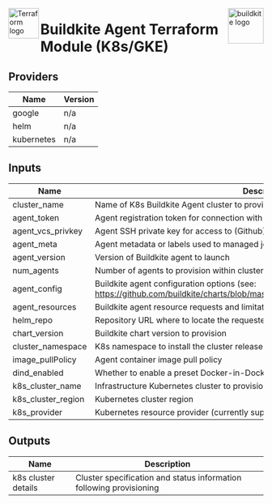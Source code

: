 <p><img src="https://www.thepracticalsysadmin.com/wp-content/uploads/2020/03/terraform1.png" alt="Terraform logo" title="terraform" align="left" height="60" /></p>
<p><img src="https://buildkite.com/docs/assets/integrations/github_enterprise/buildkite-square-58030b96d33965fef1e4ea8c6d954f6422a2489e25b6b670b521421fcaa92088.png" alt="buildkite logo" title="buildkite" align="right" height="70" /></p>

# Buildkite Agent Terraform Module (K8s/GKE)

## Providers

| Name | Version |
|------|---------|
| google | n/a |
| helm | n/a |
| kubernetes | n/a |

## Inputs

| Name | Description | Type | Default | Required |
|------|-------------|------|---------|:-----:|
| cluster\_name | Name of K8s Buildkite Agent cluster to provision | `string` | n/a | yes |
| agent\_token | Agent registration token for connection with Buildkite server | `string` | n/a | yes |
| agent\_vcs\_privkey | Agent SSH private key for access to (Github) version control system | `string` | n/a | yes |
| agent\_meta | Agent metadata or labels used to managed job scheduling (comma-separated list) | `string` | `role=agent` | no |
| agent\_version | Version of Buildkite agent to launch | `string` | 3 | no |
| num\_agents | Number of agents to provision within cluster | `number` | `1` | no |
| agent\_config | Buildkite agent configuration options (see: https://github.com/buildkite/charts/blob/master/stable/agent/README.md#configuration) | `map(string)` | `{}` | no |
| agent\_resources | Buildkite agent resource requests and limitations | `map(object)` | `{}` | no |
| helm\_repo | Repository URL where to locate the requested Buildkite chart. | `string` | `https://buildkite.github.io/charts/` | no |
| chart\_version | Buildkite chart version to provision | `string` | `0.3.14` | no |
| cluster\_namespace | K8s namespace to install the cluster release into | `string` | `default` | no |
| image\_pullPolicy | Agent container image pull policy | `string` | `IfNotPresent` | no |
| dind\_enabled | Whether to enable a preset Docker-in-Docker(DinD) pod configuration | `bool` | `false` | no |
| k8s\_cluster\_name | Infrastructure Kubernetes cluster to provision Buildkite agents on | `string` | `coda-infra-east` | no |
| k8s\_cluster\_region | Kubernetes cluster region | `string` | `useast-1` | no |
| k8s\_provider | Kubernetes resource provider (currently supports `GKE` and `minikube`) | `string` | `minikube` | no |

## Outputs

| Name | Description |
|------|-------------|
| k8s cluster details | Cluster specification and status information following provisioning |

